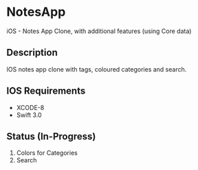 # NotesApp
iOS - Notes App Clone, with additional features (using Core data)


## Description

IOS notes app clone with tags, coloured categories and search.


## IOS Requirements
* XCODE-8
* Swift 3.0

## Status (In-Progress)

1. Colors for Categories
2. Search

